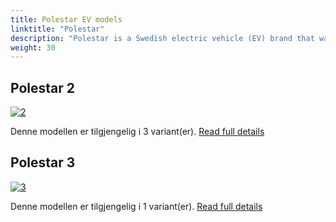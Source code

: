 ```yaml
---
title: Polestar EV models
linktitle: "Polestar"
description: "Polestar is a Swedish electric vehicle (EV) brand that was launched in 2017 as a standalone brand under the Volvo Car Group and its parent company, Geely Holding. Polestar's focus is on developing premium electric cars that combine cutting-edge technology, sustainable materials, and minimalist design."
weight: 30
---
```




## Polestar 2

<a href="2"><img src="https://media.evkx.net/multimedia/models/polestar/2/2_long_range_single_motor/main_1_st.jpg" class="img-fluid" alt="2" ></a>

Denne modellen er tilgjengelig i 3 variant(er).
[Read full details](2/)

## Polestar 3

<a href="3"><img src="https://media.evkx.net/multimedia/models/polestar/3/3_long_range_dual_motor_performance/main_1_st.jpg" class="img-fluid" alt="3" ></a>

Denne modellen er tilgjengelig i 1 variant(er).
[Read full details](3/)
